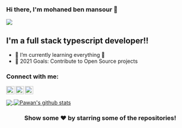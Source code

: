 ### Hi there, I'm mohaned ben mansour  👋
![](https://komarev.com/ghpvc/?username=mohanedbenmansour)

## I'm a full stack typescript developer!!


- 🌱 I’m currently learning everything 🤣
- 🥅 2021 Goals: Contribute to Open Source projects

### Connect with me:


<a href="https://www.linkedin.com/in/mohaned-benmansour">
  <img align="left" alt="mohaned's Linkdein" width="22px" src="https://cdn.jsdelivr.net/npm/simple-icons@v3/icons/linkedin.svg" />
</a>
<a href="https://github.com/mohanedbenmansour">
  <img align="left" alt="mohaned's Github" width="22px" src="https://cdn.jsdelivr.net/npm/simple-icons@v3/icons/github.svg" />
</a>
<a href="https://www.facebook.com/deadlyflourishh">
  <img align="left" alt="mohaned's Facebook" width="22px" src="https://cdn.jsdelivr.net/npm/simple-icons@v3/icons/facebook.svg" />
</a>


<br/>
<br/>
<a href="https://github.com/mohanedbenmansour">
  <img align="center" src="https://github-readme-stats.vercel.app/api/top-langs/?username=mohanedbenmansour&theme=dark&hide_langs_below=1" />
</a>
<a href="https://github.com/mohanedbenmansour">
 <img align="center" src="https://github-readme-stats.vercel.app/api?username=mohanedbenmansour&show_icons=true&theme=radical&line_height=27" alt="Pawan's github stats"/>
</a>


<div align="center">

### Show some ❤️ by starring some of the repositories!
